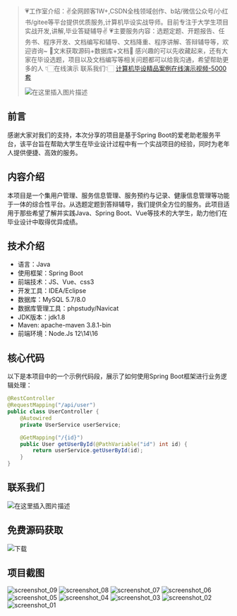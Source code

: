 > 💗工作室介绍：✌全网顾客1W+,CSDN全栈领域创作、b站/微信公众号/小红书/gitee等平台提供优质服务,计算机毕设实战导师。目前专注于大学生项目实战开发,讲解,毕业答疑辅导✌
> 💗主要服务内容：选题定题、开题报告、任务书、程序开发、文档编写和辅导、文档降重、程序讲解、答辩辅导等，欢迎咨询~
> 🌟文末获取源码+数据库+文档🌟 感兴趣的可以先收藏起来，还有大家在毕设选题，项目以及文档编写等相关问题都可以给我沟通，希望帮助更多的人
> 👇🏻在线演示 联系我们👇🏻
> [计算机毕设精品案例在线演示视频-5000套](https://www.yuque.com/yuqueyonghux32e1j/kxdc9g/ad8oz3bamkxmay0e#Cxun)
> 
> ![在这里插入图片描述](https://i-blog.csdnimg.cn/direct/429f9b4d85284ef39b31d818da6e39b1.png#pic_center)

## 前言
感谢大家对我们的支持，本次分享的项目是基于Spring Boot的爱老助老服务平台，该平台旨在帮助大学生在毕业设计过程中有一个实战项目的经验，同时为老年人提供便捷、高效的服务。

## 内容介绍
本项目是一个集用户管理、服务信息管理、服务预约与记录、健康信息管理等功能于一体的综合性平台。从选题定题到答辩辅导，我们提供全方位的服务。此项目适用于那些希望了解并实践Java、Spring Boot、Vue等技术的大学生，助力他们在毕业设计中取得优异成绩。

## 技术介绍
- 语言：Java
- 使用框架：Spring Boot
- 前端技术：JS、Vue、css3
- 开发工具：IDEA/Eclipse
- 数据库：MySQL 5.7/8.0
- 数据库管理工具：phpstudy/Navicat
- JDK版本：jdk1.8
- Maven: apache-maven 3.8.1-bin
- 前端环境：Node.Js 12\14\16

## 核心代码
以下是本项目中的一个示例代码段，展示了如何使用Spring Boot框架进行业务逻辑处理：

```java
@RestController
@RequestMapping("/api/user")
public class UserController {
    @Autowired
    private UserService userService;

    @GetMapping("/{id}")
    public User getUserById(@PathVariable("id") int id) {
        return userService.getUserById(id);
    }
}
```

## 联系我们
![在这里插入图片描述](https://github.com/user-attachments/assets/8f1ce2ba-72f1-441f-8d65-395ddab4650d)

## 免费源码获取

![下载](https://github.com/user-attachments/assets/2d103c9e-5ccc-44a1-a6d7-23a47c088dca)

## 项目截图
![screenshot_09](https://github.com/user-attachments/assets/6420e71c-9455-44ff-917e-9ac090ed84bd)
![screenshot_08](https://github.com/user-attachments/assets/a4a28471-0e7d-4a14-a3f3-21c4c4ac1c76)
![screenshot_07](https://github.com/user-attachments/assets/393bec91-59b1-4415-9e25-9c6124feeea2)
![screenshot_06](https://github.com/user-attachments/assets/400b51fc-99cb-46b7-a6e1-52756462a13b)
![screenshot_05](https://github.com/user-attachments/assets/220a456b-942c-4d98-a9b5-b807d920c18b)
![screenshot_04](https://github.com/user-attachments/assets/19ef09c0-e2c0-4376-b79c-31885fcfd916)
![screenshot_03](https://github.com/user-attachments/assets/6499b427-3099-449f-86b3-454851ae01b3)
![screenshot_02](https://github.com/user-attachments/assets/1e3fc906-5bbd-4944-9574-6e8ff05d8071)
![screenshot_01](https://github.com/user-attachments/assets/935270fb-c815-4a34-9089-302d2565eef7)
